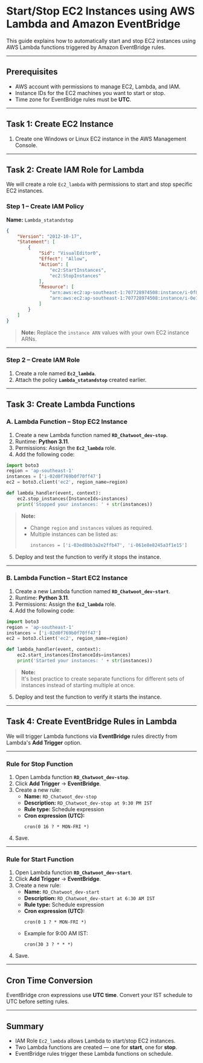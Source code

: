 # Start/Stop EC2 Instances using AWS Lambda and Amazon EventBridge

This guide explains how to automatically start and stop EC2 instances using AWS Lambda functions triggered by Amazon EventBridge rules.

---

## **Prerequisites**
- AWS account with permissions to manage EC2, Lambda, and IAM.
- Instance IDs for the EC2 machines you want to start or stop.
- Time zone for EventBridge rules must be **UTC**.

---

## **Task 1: Create EC2 Instance**
1. Create one Windows or Linux EC2 instance in the AWS Management Console.

---

## **Task 2: Create IAM Role for Lambda**
We will create a role `Ec2_lambda` with permissions to start and stop specific EC2 instances.

### **Step 1 – Create IAM Policy**
**Name:** `Lambda_statandstop`

```json
{
    "Version": "2012-10-17",
    "Statement": [
        {
            "Sid": "VisualEditor0",
            "Effect": "Allow",
            "Action": [
                "ec2:StartInstances",
                "ec2:StopInstances"
            ],
            "Resource": [
                "arn:aws:ec2:ap-southeast-1:707728974508:instance/i-0f8dfb96af197ca2b",
                "arn:aws:ec2:ap-southeast-1:707728974508:instance/i-0e19d1db3f8e3782c"
            ]
        }
    ]
}
```

> **Note:** Replace the `instance ARN` values with your own EC2 instance ARNs.

---

### **Step 2 – Create IAM Role**
1. Create a role named **`Ec2_lambda`**.
2. Attach the policy **`Lambda_statandstop`** created earlier.

---

## **Task 3: Create Lambda Functions**

### **A. Lambda Function – Stop EC2 Instance**
1. Create a new Lambda function named **`RD_Chatwoot_dev-stop`**.
2. Runtime: **Python 3.11**.
3. Permissions: Assign the **`Ec2_lambda`** role.
4. Add the following code:

```python
import boto3
region = 'ap-southeast-1'
instances = ['i-02d0f769b0f70ff47']
ec2 = boto3.client('ec2', region_name=region)

def lambda_handler(event, context):
    ec2.stop_instances(InstanceIds=instances)
    print('Stopped your instances: ' + str(instances))
```

> **Note:**
> - Change `region` and `instances` values as required.
> - Multiple instances can be listed as:
>   ```python
>   instances = ['i-03ed8bb3a2e2ffb47', 'i-061e8e8245a3f1e15']
>   ```

5. Deploy and test the function to verify it stops the instance.

---

### **B. Lambda Function – Start EC2 Instance**
1. Create a new Lambda function named **`RD_Chatwoot_dev-start`**.
2. Runtime: **Python 3.11**.
3. Permissions: Assign the **`Ec2_lambda`** role.
4. Add the following code:

```python
import boto3
region = 'ap-southeast-1'
instances = ['i-02d0f769b0f70ff47']
ec2 = boto3.client('ec2', region_name=region)

def lambda_handler(event, context):
    ec2.start_instances(InstanceIds=instances)
    print('Started your instances: ' + str(instances))
```

> **Note:**  
> It's best practice to create separate functions for different sets of instances instead of starting multiple at once.

5. Deploy and test the function to verify it starts the instance.

---

## **Task 4: Create EventBridge Rules in Lambda**
We will trigger Lambda functions via **EventBridge** rules directly from Lambda's **Add Trigger** option.

---

### **Rule for Stop Function**
1. Open Lambda function **`RD_Chatwoot_dev-stop`**.
2. Click **Add Trigger** → **EventBridge**.
3. Create a new rule:
   - **Name:** `RD_Chatwoot_dev-stop`
   - **Description:** `RD_Chatwoot_dev-stop at 9:30 PM IST`
   - **Rule type:** Schedule expression
   - **Cron expression (UTC):**
     ```text
     cron(0 16 ? * MON-FRI *)
     ```
4. Save.

---

### **Rule for Start Function**
1. Open Lambda function **`RD_Chatwoot_dev-start`**.
2. Click **Add Trigger** → **EventBridge**.
3. Create a new rule:
   - **Name:** `RD_Chatwoot_dev-start`
   - **Description:** `RD_Chatwoot_dev-start at 6:30 AM IST`
   - **Rule type:** Schedule expression
   - **Cron expression (UTC):**
     ```text
     cron(0 1 ? * MON-FRI *)
     ```
   - Example for 9:00 AM IST:
     ```text
     cron(30 3 ? * * *)
     ```
4. Save.

---

## **Cron Time Conversion**
EventBridge cron expressions use **UTC time**. Convert your IST schedule to UTC before setting rules.

---

## **Summary**
- IAM Role `Ec2_lambda` allows Lambda to start/stop EC2 instances.
- Two Lambda functions are created — one for **start**, one for **stop**.
- EventBridge rules trigger these Lambda functions on schedule.
